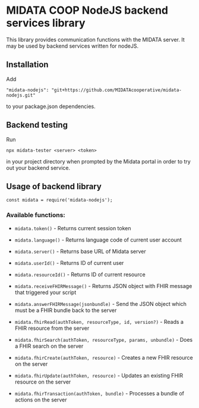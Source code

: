 # MIDATA COOP NodeJS backend services library

This library provides communication functions with the MIDATA server. It may be used by backend services written for nodeJS.

## Installation

Add 

`"midata-nodejs": "git+https://github.com/MIDATAcooperative/midata-nodejs.git"`
 
to your package.json dependencies.

## Backend testing

Run

`npx midata-tester <server> <token>`

in your project directory when prompted by the Midata portal in order to try out your backend service.

## Usage of backend library

`const midata = require('midata-nodejs');`

### Available functions:

* `midata.token()` - Returns current session token
	
* `midata.language()` - Returns language code of current user account
	
* `midata.server()` - Returns base URL of Midata server 
		 
* `midata.userId()` - Returns ID of current user
		
* `midata.resourceId()` - Returns ID of current resource

* `midata.receiveFHIRMessage()` - Returns JSON object with FHIR message that triggered your script
		
* `midata.answerFHIRMessage(jsonbundle)` - Send the JSON object which must be a FHIR bundle back to the server 
	
* `midata.fhirRead(authToken, resourceType, id, version?)` - Reads a FHIR resource from the server						
		
* `midata.fhirSearch(authToken, resourceType, params, unbundle)` - Does a FHIR search on the server						
		
* `midata.fhirCreate(authToken, resource)` - Creates a new FHIR resource on the server						
		
* `midata.fhirUpdate(authToken, resource)` - Updates an existing FHIR resource on the server
		
* `midata.fhirTransaction(authToken, bundle)` - Processes a bundle of actions on the server							    	   
		